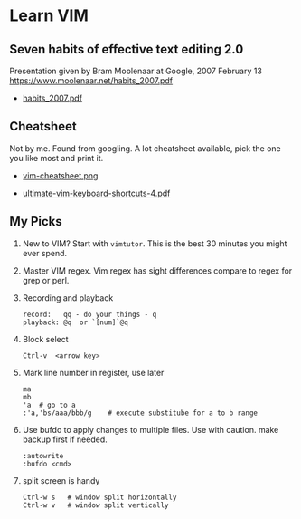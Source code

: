 # Learn VIM

## Seven habits of effective text editing 2.0
Presentation given by Bram Moolenaar at Google, 2007 February 13
https://www.moolenaar.net/habits_2007.pdf

* [habits_2007.pdf](habits_2007.pdf)


## Cheatsheet

Not by me. Found from googling. A lot cheatsheet available, pick the one you like most and print it.

* [vim-cheatsheet.png](vim-cheatsheet.png)

* [ultimate-vim-keyboard-shortcuts-4.pdf](ultimate-vim-keyboard-shortcuts-4.pdf)


## My Picks

1. New to VIM? Start with `vimtutor`. This is the best 30 minutes you might ever spend.

2. Master VIM regex. Vim regex has sight differences compare to regex for grep or perl.

3. Recording and playback
   ```
   record:   qq - do your things - q
   playback: @q  or `[num]`@q
   ```

4. Block select
   ```
   Ctrl-v  <arrow key> 
   ```

5. Mark line number in register, use later
   ```
   ma
   mb
   'a  # go to a
   :'a,'bs/aaa/bbb/g    # execute substitube for a to b range
   ```

6. Use bufdo to apply changes to multiple files. Use with caution. make backup first if needed.
   ```
   :autowrite
   :bufdo <cmd>
   ```

7. split screen is handy
   ```
   Ctrl-w s   # window split horizontally
   Ctrl-w v   # window split vertically
   ```
   


